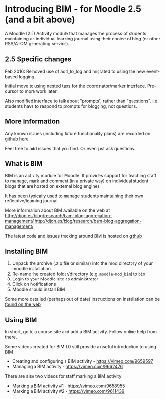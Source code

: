 # Introducing BIM - for Moodle 2.5 (and a bit above)

A Moodle (2.5) Activity module that manages the process of students maintaining an individual learning journal using their choice of blog (or other RSS/ATOM generating service).

## 2.5 Specific changes

Feb 2016: Removed use of add_to_log and migrated to using the new event-based logging

Initial move to using nested tabs for the coordinator/marker interface.  Pre-cursor to more work later.

Also modified interface to talk about "prompts", rather than "questions". i.e. students have to respond to prompts for blogging, not questions.

## More information

Any known issues (including future functionality plans) are recorded on [github here](https://github.com/djplaner/moodle-mod_bim/issues)

Feel free to add issues that you find. Or even just ask questions.

## What is BIM

BIM is an activity module for Moodle.  It provides support for teaching staff to manage, mark and comment (in a private way) on individual student blogs that are hosted on external blog engines.  

It has been typically used to manage students maintaining their own reflective/learning journal.

More information about BIM available on the web at http://djon.es/blog/research/bam-blog-aggregation-management/]http://djon.es/blog/research/bam-blog-aggregation-management/

The latest code and issues tracking around BIM is hosted on [github](https://github.com/djplaner/moodle-mod_bim/tree/bim2)

## Installing BIM

1. Unpack the archive (.zip file or similar) into the mod directory of your moodle installation.
2. Re-name the created folder/directory (e.g. `moodle-mod_bim`) to `bim`
3. Login to your Moodle site as administrator
4. Click on Notifications
5. Moodle should install BIM

Some more detailed (perhaps out of date) instructions on installation can be [found on the web](http://davidtjones.wordpress.com/research/bam-blog-aggregation-management/current-version-of-bim/#installing)

## Using BIM

In short, go to a course site and add a BIM activity.  Follow online help from there.

Some videos created for BIM 1.0 still provide a useful introduction to using BIM
* Creating and configuring a BIM activity - https://vimeo.com/9659597
* Managing a BIM activity - https://vimeo.com/9662476

There are also two videos for staff marking a BIM activity
* Marking a BIM activity #1 - https://vimeo.com/9658955
* Marking a BIM activity #2 - https://vimeo.com/9611439
